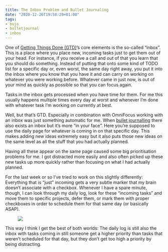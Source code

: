 ```yaml
---
title: The Inbox Problem and Bullet Journaling
date: "2020-12-26T19:58:29+01:00"
tags:
- bujo
- bulletjournal
- inbox
---
```


One of [Getting Things Done (GTD)](https://gettingthingsdone.com/)’s core elements is the so-called “inbox”. This is a place where you place new, incoming tasks just to get them out of your head. For instance, if you receive a call and out of that you learn that you should do something. Instead of putting that onto some kind of TODO list for a specific day or, even worst, the same day right away, you put it into the inbox where you know that you have it and can carry on working on whatever you were working before. Whatever came in just now, is out of your mind as quickly as possible so that you can focus again.

Tasks in the inbox gets processed when you have time for them. For me this usually happens multiple times every day at worst and whenever I’m done with whatever task I’m working on currently at best.

Well, but that’s GTD. Especially in combination with OmniFocus working with an inbox was just something automatic for me. When [bullet journalling](https://bulletjournal.com/) there also exists an inbox but it’s more “in your face”. Here you’re supposed to use the daily page for whatever is coming in on that specific day. This makes adding new ideas extremely easy but it also puts those new ideas on the same level as all the stuff that you had actually planned.

Having all these appear on the same page caused some big prioritisation problems for me. I got distracted more easily and also often picked up these new tasks up more quickly rather than focusing on what I had actually planned.

For the last week or so I’ve tried to work on this slightly differently: Everything that is “just” incoming gets a very subtle marker that my brain doesn’t associate with a checkbox. Whenever I have a spare minute, though, I can look through my daily log, look for these “incoming tasks” and move them to specific projects, defer them, or mark them with proper checkboxes in order to schedule them for that same day (or basically ASAP).

<figure><img src="/media/2020/bujo-pending-tasks-icon.jpg"><figcaption></figcaption></figure>

This way I think I get the best of both worlds: The daily log is still also the inbox with tasks coming in still someone get a higher priority than tasks that weren’t scheduled for that day, but they don’t get too high a priority by being distracting.
